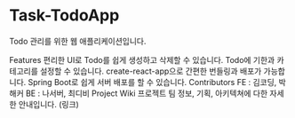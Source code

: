 # Task-TodoApp


Todo 관리를 위한 웹 애플리케이션입니다.

Features
편리한 UI로 Todo를 쉽게 생성하고 삭제할 수 있습니다.
Todo에 기한과 카테고리를 설정할 수 있습니다.
create-react-app으로 간편한 번들링과 배포가 가능합니다.
Spring Boot로 쉽게 서버 배포를 할 수 있습니다.
Contributors
FE : 김코딩, 박해커
BE : 나서버, 최디비
Project Wiki
프로젝트 팀 정보, 기획, 아키텍쳐에 다한 자세한 안내입니다. (링크)
